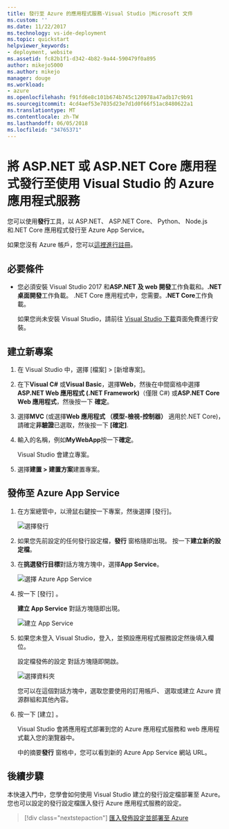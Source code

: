 ```yaml
---
title: 發行至 Azure 的應用程式服務-Visual Studio |Microsoft 文件
ms.custom: ''
ms.date: 11/22/2017
ms.technology: vs-ide-deployment
ms.topic: quickstart
helpviewer_keywords:
- deployment, website
ms.assetid: fc82b1f1-d342-4b82-9a44-590479f0a895
author: mikejo5000
ms.author: mikejo
manager: douge
ms.workload:
- azure
ms.openlocfilehash: f91fd6e8c101b674b745c120978a47adb17c9b91
ms.sourcegitcommit: 4cd4aef53e7035d23e7d1d0f66f51ac8480622a1
ms.translationtype: MT
ms.contentlocale: zh-TW
ms.lasthandoff: 06/05/2018
ms.locfileid: "34765371"
---
```

# <a name="publish-an-aspnet-or-aspnet-core-app-to-azure-app-service-using-visual-studio"></a>將 ASP.NET 或 ASP.NET Core 應用程式發行至使用 Visual Studio 的 Azure 應用程式服務

您可以使用**發行**工具，以 ASP.NET、 ASP.NET Core、 Python、 Node.js 和.NET Core 應用程式發行至 Azure App Service。

如果您沒有 Azure 帳戶，您可以[這裡進行註冊](https://azure.microsoft.com/free/?ref=microsoft.com&utm_source=microsoft.com&utm_medium=doc&utm_campaign=visualstudio)。

## <a name="prerequisites"></a>必要條件

* 您必須安裝 Visual Studio 2017 和**ASP.NET 及 web 開發**工作負載和。**.NET 桌面開發**工作負載。 .NET Core 應用程式中，您需要。**.NET Core**工作負載。

    如果您尚未安裝 Visual Studio，請前往 [Visual Studio 下載](https://www.visualstudio.com/downloads/?utm_medium=microsoft&utm_source=docs.microsoft.com&utm_campaign=button+cta&utm_content=download+vs2017)頁面免費進行安裝。

## <a name="create-a-new-project"></a>建立新專案 

1. 在 Visual Studio 中，選擇 [檔案] > [新增專案]。

1. 在下**Visual C#** 或**Visual Basic**，選擇**Web**，然後在中間窗格中選擇  **ASP.NET Web 應用程式 (.NET Framework)**（僅限 C#) 或**ASP.NET Core Web 應用程式**，然後按一下 **確定**。

1. 選擇**MVC** (或選擇**Web 應用程式 （模型-檢視-控制器）** 適用於.NET Core)，請確定**非驗證**已選取，然後按一下 **[確定]**.

1. 輸入的名稱，例如**MyWebApp**按一下**確定**。

    Visual Studio 會建立專案。

1. 選擇**建置 > 建置方案**建置專案。

## <a name="publish-to-azure-app-service"></a>發佈至 Azure App Service

1. 在方案總管中，以滑鼠右鍵按一下專案，然後選擇 [發行]。

    ![選擇發行](../deployment/media/quickstart-publish-aspnet.png "選擇發行")

1. 如果您先前設定的任何發行設定檔，**發行** 窗格隨即出現。 按一下**建立新的設定檔**。

1. 在**挑選發行目標**對話方塊方塊中，選擇**App Service**。

    ![選擇 Azure App Service](../deployment/media/quickstart-publish-azure.png "選擇 Azure App Service")

1. 按一下 [發行] 。

    **建立 App Service**  對話方塊隨即出現。

    ![建立 App Service](../deployment/media/quickstart-publish-settings-app-service.png "建立 Azure App Service")
    
1. 如果您未登入 Visual Studio，登入，並預設應用程式服務設定然後填入欄位。

    設定檔發佈的設定 對話方塊隨即開啟。

    ![選擇資料夾](../deployment/media/quickstart-publish-settings-web.png "選擇資料夾")

    您可以在這個對話方塊中，選取您要使用的訂用帳戶、 選取或建立 Azure 資源群組和其他內容。

1. 按一下 [建立] 。

    Visual Studio 會將應用程式部署到您的 Azure 應用程式服務和 web 應用程式載入您的瀏覽器中。

    中的摘要**發行** 窗格中，您可以看到新的 Azure App Service 網站 URL。

## <a name="next-steps"></a>後續步驟

本快速入門中，您學會如何使用 Visual Studio 建立的發行設定檔部署至 Azure。 您也可以設定的發行設定檔匯入發行 Azure 應用程式服務的設定。

> [!div class="nextstepaction"]
> [匯入發佈設定並部署至 Azure](tutorial-import-publish-settings-azure.md)
